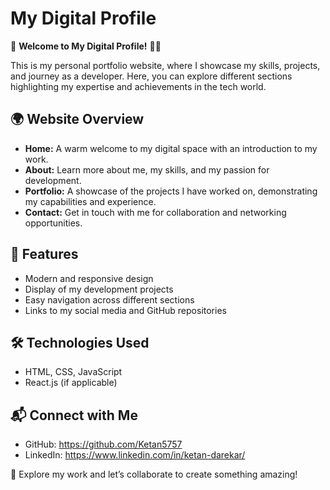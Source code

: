 # My Digital Profile

🚀 **Welcome to My Digital Profile!** 👨‍💻

This is my personal portfolio website, where I showcase my skills, projects, and journey as a developer. Here, you can explore different sections highlighting my expertise and achievements in the tech world.

## 🌍 Website Overview
- **Home:** A warm welcome to my digital space with an introduction to my work.
- **About:** Learn more about me, my skills, and my passion for development.
- **Portfolio:** A showcase of the projects I have worked on, demonstrating my capabilities and experience.
- **Contact:** Get in touch with me for collaboration and networking opportunities.

## 🚀 Features
- Modern and responsive design
- Display of my development projects
- Easy navigation across different sections
- Links to my social media and GitHub repositories

## 🛠️ Technologies Used
- HTML, CSS, JavaScript
- React.js (if applicable)


## 📬 Connect with Me
- GitHub: https://github.com/Ketan5757
- LinkedIn: https://www.linkedin.com/in/ketan-darekar/

🌟 Explore my work and let’s collaborate to create something amazing!

